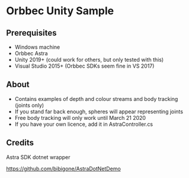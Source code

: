 # Orbbec Unity Sample
## Prerequisites
- Windows machine
- Orbbec Astra
- Unity 2019+ (could work for others, but only tested with this)
- Visual Studio 2015+ (Orbbec SDKs seem fine in VS 2017)

## About
* Contains examples of depth and colour streams and body tracking (joints only)
* If you stand far back enough, spheres will appear representing joints
* Free body tracking will only work until March 21 2020
* If you have your own licence, add it in AstraController.cs

## Credits
Astra SDK dotnet wrapper

https://github.com/bibigone/AstraDotNetDemo
